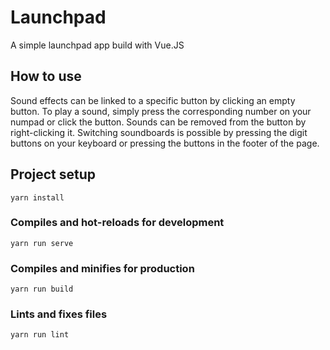 # Launchpad

A simple launchpad app build with Vue.JS

## How to use

Sound effects can be linked to a specific button by clicking an empty button.
To play a sound, simply press the corresponding number on your numpad or click the button.
Sounds can be removed from the button by right-clicking it.
Switching soundboards is possible by pressing the digit buttons on your keyboard or pressing the buttons in the footer of the page.

## Project setup

```
yarn install
```

### Compiles and hot-reloads for development

```
yarn run serve
```

### Compiles and minifies for production

```
yarn run build
```

### Lints and fixes files

```
yarn run lint
```
